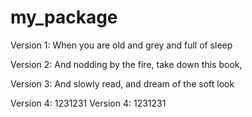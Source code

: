 # my_package

Version 1:  When you are old and grey and full of sleep

Version 2:  And nodding by the fire, take down this book,

Version 3:  And slowly read, and dream of the soft look

Version 4: 1231231
Version 4: 1231231
